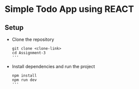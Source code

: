 # Simple Todo App using REACT

## Setup
- Clone the repository
  ```
  git clone <clone-link>
  cd Assignment-3
  '''
- Install dependencies and run the project
  ```
  npm install
  npm run dev
  '''
